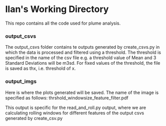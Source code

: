 # Ilan's Working Directory

This repo contains all the code used for plume analysis.


### output_csvs
The output_csvs folder contains te outputs generated by create_csvs.py in which the data is processed and filtered using a threshold.
The threshold is specified in the name of the csv file e.g. a threshold value of Mean and 3 Standard Deviations will be m3sd. 
For fixed values of the threshold, the file is saved as thx, i.e. threshold of x.

### output_imgs
Here is where the plots generated will be saved. The name of the image is specified as follows:
thrshold_windowsize_feature_filter.pdf

This output is specific for the read_and_roll.py output, where we are calculating rolling windows for different features of the output csvs generated by create_csv.py
